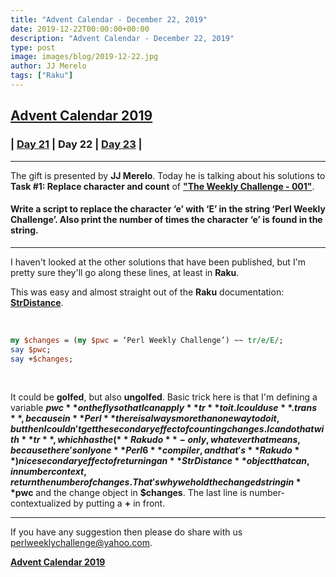 ```yaml
---
title: "Advent Calendar - December 22, 2019"
date: 2019-12-22T00:00:00+00:00
description: "Advent Calendar - December 22, 2019"
type: post
image: images/blog/2019-12-22.jpg
author: JJ Merelo
tags: ["Raku"]
---
```


## [**Advent Calendar 2019**](/blog/advent-calendar-2019)
### | [**Day 21**](/blog/advent-calendar-2019-12-21) | **Day 22** | [**Day 23**](/blog/advent-calendar-2019-12-23) |
***

The gift is presented by **JJ Merelo**. Today he is talking about his solutions to **Task #1: Replace character and count** of **["The Weekly Challenge - 001"](/blog/perl-weekly-challenge-001)**.

#### Write a script to replace the character ‘e’ with ‘E’ in the string ‘Perl Weekly Challenge’. Also print the number of times the character ‘e’ is found in the string.

***

I haven't looked at the other solutions that have been published, but I'm pretty sure they'll go along these lines, at least in **Raku**.

This was easy and almost straight out of the **Raku** documentation: [**StrDistance**](https://docs.raku.org/type/StrDistance).

<br>

```perl
my $changes = (my $pwc = ‘Perl Weekly Challenge’) ~~ tr/e/E/;
say $pwc;
say +$changes;
```

<br>

It could be **golfed**, but also **ungolfed**. Basic trick here is that I'm defining a variable **$pwc** on the fly so that I can apply **tr** to it. I could use **.trans**, because in **Perl** there is always more than one way to do it, but then I couldn't get the secondary effect of counting changes. I can do that with **tr**, which has the (**Rakudo**-only, whatever that means, because there's only one **Perl 6** compiler, and that's **Rakudo**) nice secondary effect of returning an **StrDistance** object that can, in number context, return the number of changes. That's why we hold the changed string in **$pwc** and the change object in **$changes**. The last line is number-contextualized by putting a **+** in front.

***
If you have any suggestion then please do share with us <perlweeklychallenge@yahoo.com>.

[**Advent Calendar 2019**](/blog/advent-calendar-2019)
